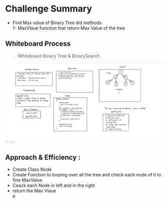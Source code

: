 # Challenge Summary
- Find Max value of  Binary Tree  did 
methods  
1- MaxVlaue function that return
 Max Value   of the tree 


## Whiteboard Process

 > Whiteboard Binary Tree  & BinarySearch . 
 
![](findMax.PNG)

## Approach & Efficiency : 
- Create Class Node 
- Create Function to looping over all the tree 
and check each node of it to fine MaxValue 
- Ceack each Node in left  and in the right 
- return the Max Vlaue  
  e 






